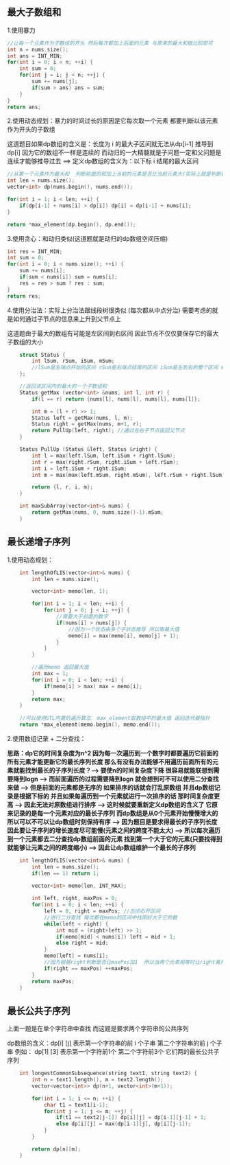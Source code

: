 

## 最大子数组和

1.使用暴力

```c++
//让每一个元素作为子数组的开头 然后每次都加上后面的元素 与原来的最大和做比较即可
int n = nums.size();
int ans = INT_MIN;
for(int i = 0; i < n; ++i) {
    int sum = 0;
    for(int j = i; j < n; ++j) {
        sum += nums[j];
        if(sum > ans) ans = sum;
    }
}
return ans;
```

2.使用动态规划：暴力的时间过长的原因是它每次取一个元素 都要判断以该元素作为开头的子数组   

这道题目如果dp数组的含义是：长度为 i 的最大子区间就无法从dp[i-1] 推导到dp[i]  因为它的数组不一样是连续的   而动归的一大精髓就是子问题一定和父问题是连续才能够推导过去 ==>  定义dp数组的含义为：以下标 i 结尾的最大区间   

```c++
//从第一个元素作为最大和  判断前面的和加上当前的元素是否比当前元素大(实际上就是判断前面带来的和是否大于0)  如果小于0的话 那么就让这个元素作为子数组的开头重新找
int len = nums.size();
vector<int> dp(nums.begin(), nums.end());

for(int i = 1; i < len; ++i) {
    if(dp[i-1] + nums[i] > dp[i]) dp[i] = dp[i-1] + nums[i];
}

return *max_element(dp.begin(), dp.end());
```

3.使用贪心：和动归类似(这道题就是动归的dp数组空间压缩)

```c++
int res = INT_MIN;
int sum = 0;
for(int i = 0; i < nums.size(); ++i) {
	sum += nums[i];
	if(sum < nums[i]) sum = nums[i];
	res = res > sum ? res : sum;
}
return res;
```

4.使用分治法：实际上分治法跟线段树很类似 (每次都从中点分治) 需要考虑的就是如何通过子节点的信息来上升到父节点上

这道题由于最大的数组有可能是左区间到右区间     因此节点不仅仅要保存它的最大子数组的大小   

```c++
    struct Status {
        int lSum, rSum, iSum, mSum;
        //lSum是左端点开始的区间 rSum是右端点结尾的区间 iSum是左到右的整个区间 mSum是最大的一个子区间
    };

    //返回该区间内的最大的一个子数组和
    Status getMax (vector<int> &nums, int l, int r) {
        if(l == r) return {nums[l], nums[l], nums[l], nums[l]};

        int m = (l + r) >> 1;
        Status left = getMax(nums, l, m);
        Status right = getMax(nums, m+1, r);
        return PullUp(left, right); //通过左右子节点返回父节点
    }

    Status PullUp (Status &left, Status &right) {
        int l = max(left.lSum, left.iSum + right.lSum);
        int r = max(right.rSum, right.iSum + left.rSum);
        int i = left.iSum + right.iSum;
        int m = max(max(left.mSum, right.mSum), left.rSum + right.lSum);

        return {l, r, i, m};
    }

    int maxSubArray(vector<int>& nums) {
        return getMax(nums, 0, nums.size()-1).mSum;
    }
```





## 最长递增子序列

1.使用动态规划：

```c++
    int lengthOfLIS(vector<int>& nums) {
        int len = nums.size();

        vector<int> memo(len, 1);

        for(int i = 1; i < len; ++i) {
            for(int j = 0; j < i; ++j) {
                //需要大于前面的数字
                if(nums[i] > nums[j]) {
                    //因为一个状态由多个子状态推导 所以取最大值
                    memo[i] = max(memo[i], memo[j] + 1);
                }
            }
        }

        //遍历memo 返回最大值
        int max = 1;
        for(int i = 0; i < len; ++i) {
            if(memo[i] > max) max = memo[i];
        }
        return max;
    }
	
	//可以使用STL内置的遍历算法  max_element取数组中的最大值 返回迭代器指针
	return *max_element(memo.begin(), memo.end());
```



2.使用数组记录 + 二分查找：

**思路：dp它的时间复杂度为n^2  因为每一次遍历到一个数字时都要遍历它前面的所有元素才能更新它的最长序列长度  那么有没有办法能够不用遍历前面所有的元素就能找到最长的子序列长度？--> 要使n的时间复杂度下降  很容易就能联想到需要降到logn  --> 而前面遍历的过程需要降到logn   就会想到可不可以使用二分查找来做  -->  但是前面的元素都是无序的  如果排序的话就会打乱原数组  并且dp数组记录是根据下标的  并且如果每遍历到一个元素就进行一次排序的话 那时间复杂度更高 -->  因此无法对原数组进行排序 -->  这时候就要重新定义dp数组的含义了  它原来记录的是每一个元素对应的最长子序列  而dp数组是从0个元素开始慢慢增大的  所以可以不可以让dp数组时刻保持有序   -->   因为题目是要求得最长的子序列长度  因此要让子序列的增长速度尽可能慢(元素之间的跨度不能太大)  -->  所以每次遍历到一个元素都去二分查找dp数组前面的元素  找到第一个大于它的元素(只要找得到 就能够让元素之间的跨度缩小)  -->  因此让dp数组维护一个最长的子序列** 

```c++
    int lengthOfLIS(vector<int>& nums) {
        int len = nums.size();
        if(len == 1) return 1;

        vector<int> memo(len, INT_MAX);
        
        int left, right, maxPos = 0;
        for(int i = 0; i < len; ++i) {
            left = 0, right = maxPos; //左闭右开区间
            //进行二分查找 每次都在memo的区间中找刚好大于它的数 
            while(left < right) {
                int mid = (right+left) >> 1;
                if(memo[mid] < nums[i]) left = mid + 1;
                else right = mid;
            }
            memo[left] = nums[i];
            //因为根据right判断是否让maxPos加1  所以当两个元素相等时让right离开maxPos
            if(right == maxPos) ++maxPos;
        }
        return maxPos;
    }
```



## 最长公共子序列

上面一题是在单个字符串中查找      而这题是要求两个字符串的公共序列

dp数组的含义：dp[i] [j] 表示第一个字符串的前 i 个子串  第二个字符串的前 j 个子串   例如： dp[1] [3] 表示第一个字符前1个 第二个字符前3个  它们两的最长公共子序列

```c++
    int longestCommonSubsequence(string text1, string text2) {
        int n = text1.length(), m = text2.length();
        vector<vector<int>> dp(n+1, vector<int>(m+1));

        for(int i = 1; i <= n; ++i) {
            char t1 = text1[i-1];
            for(int j = 1; j <= m; ++j) {
                if(t1 == text2[j-1]) dp[i][j] = dp[i-1][j-1] + 1;
                else dp[i][j] = max(dp[i-1][j], dp[i][j-1]);
            }
        }

        return dp[n][m];
    }
```

